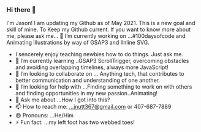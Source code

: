 ### Hi there 👋
I'm Jason! I am updating my Github as of May 2021. 
This is a new goal and skill of mine. To Keep my Github current. If you want to know more about me, please ask me...
🔭 I’m currently working on ...#100daysofcode and Animating Illustrations by way of GSAP3 and Ilnline SVG.
- I sencerely enjoy teaching newbies how to do things. Just ask me.          
- 🌱 I’m currently learning ..GSAP3 ScrollTrigger, overcoming obstacles and avoiding overlapping timelines, always more JavaScript!
- 👯 I’m looking to collaborate on ... Anything tech, that contributes to better communication and understanding of one another.
- 🤔 I’m looking for help with ...Finding something to work on with others and finding opportunities in my new passion..Animating!
- 💬 Ask me about ...How I got into this?
- 📫 How to reach me: ...jnutt367@gmail.com or 407-687-7889
- 😄 Pronouns: ...He/Him
- ⚡ Fun fact: ...my left foot has two webbed toes! 
<!--
**jnutt367/jnutt367** is a ✨ _special_ ✨ repository because its `README.md` (this file) appears on your GitHub profile.

Here are some ideas to get you started:

- 
-->
